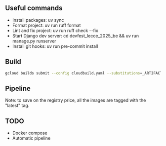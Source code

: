 ## Useful commands

- Install packages: uv sync
- Format project: uv run ruff format
- Lint and fix project: uv run ruff check --fix
- Start Django dev server: cd devfest_lecce_2025_be && uv run manage.py runserver
- Install git hooks: uv run pre-commit install

## Build

```bash
gcloud builds submit --config cloudbuild.yaml --substitutions=_ARTIFACT_REGISTRY="europe-west1-docker.pkg.dev/devfest-lecce/devfest-lecce",_SERVICE_REGION="europe-west1"
```

## Pipeline

Note: to save on the registry price, all the images are tagged with the "latest" tag.

## TODO

- Docker compose
- Automatic pipeline
